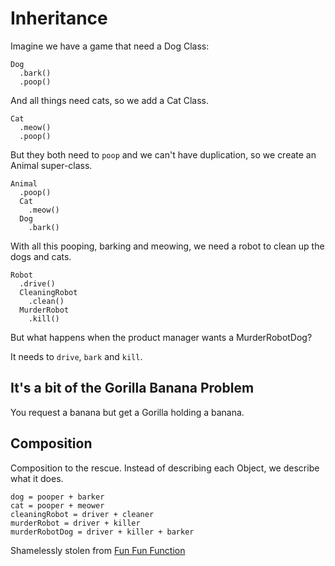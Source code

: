 # Inheritance

Imagine we have a game that need a Dog Class:

```
Dog
  .bark()
  .poop()
```

And all things need cats, so we add a Cat Class. 
```
Cat
  .meow()
  .poop()
```
But they both need to `poop` and we can't have duplication, so we create an 
Animal super-class.

```
Animal
  .poop()
  Cat
    .meow()
  Dog 
    .bark()
```

With all this pooping, barking and meowing, we need a robot to clean up the 
dogs and cats. 

```
Robot
  .drive()
  CleaningRobot
    .clean()
  MurderRobot
    .kill()
```

But what happens when the product manager wants a MurderRobotDog?

It needs to `drive`, `bark` and `kill`.

## It's a bit of the Gorilla Banana Problem
You request a banana but get a Gorilla holding a banana.

## Composition
Composition to the rescue. Instead of describing each Object, we describe what it does.

```
dog = pooper + barker
cat = pooper + meower
cleaningRobot = driver + cleaner
murderRobot = driver + killer
murderRobotDog = driver + killer + barker
```

Shamelessly stolen from [Fun Fun Function](https://www.youtube.com/watch?v=wfMtDGfHWpA)
